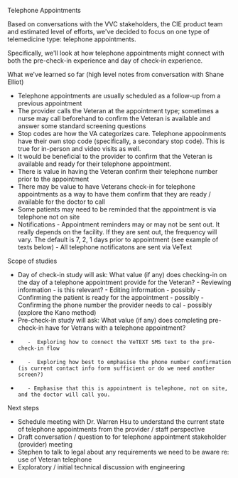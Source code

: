 Telephone Appointments

Based on conversations with the VVC stakeholders, the CIE product team and estimated level of efforts, we've decided to focus on one type of telemedicine type: telephone appointments. 

Specifically, we'll look at how telephone appointments might connect with both the pre-check-in experience and day of check-in experience. 

What we've learned so far (high level notes from conversation with Shane Elliot)
 - Telephone appointments are usually scheduled as a follow-up from a previous appointment
 - The provider calls the Veteran at the appointment type; sometimes a nurse may call beforehand to confirm the Veteran is available and answer some standard screening questions
 - Stop codes are how the VA categorizes care. Telephone appooinments have their own stop code (specifically, a secondary stop code). This is true for in-person and video visits as well. 
 - It would be beneficial to the provider to confirm that the Veteran is available and ready for their telephone appointment. 
 - There is value in having the Veteran confirm their telephone number prior to the appointment
 - There may be value to have Veterans check-in for telephone appointments as a way to have them confirm that they are ready / available for the doctor to call 
 - Some patients may need to be reminded that the appointment is via telephone not on site
 - Notifications
        - Appointment reminders may or may not be sent out. It really depends on the facility. If they are sent out, the frequency will vary. The default is 7, 2, 1 days prior to appointment (see example of texts below)
        - All telephone notificatons are sent via VeText

Scope of studies
-  Day of check-in study will ask: What value (if any) does checking-in on the day of a telephone appointment provide for the Veteran? 
         -  Reviewing information - is this relevant? 
         -  Editing information - possibly 
         -  Confirming the patient is ready for the appointment - possibly
         -  Confirming the phone number the provider needs to cal - possibly (explore the Kano method)
- Pre-check-in study will ask: What value (if any) does completing pre-check-in have for Vetrans with a telephone appointment? 
-        -  Exploring how to connect the VeTEXT SMS text to the pre-check-in flow
-        -  Exploring how best to emphasise the phone number confirmation (is current contact info form sufficient or do we need another screen?)
-        - Emphasise that this is appointment is telephone, not on site, and the doctor will call you. 

Next steps
- Schedule meeting with Dr. Warren Hsu to understand the current state of telephone appointments from the provider / staff perspective 
- Draft conversation / question to for telephone appointment stakeholder (provider) meeting
- Stephen to talk to legal about any requirements we need to be aware re: use of Veteran telephone 
- Exploratory / initial technical discussion with engineering
